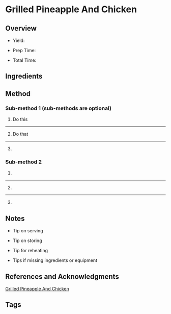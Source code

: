 # Grilled Pineapple And Chicken

## Overview

- Yield:

- Prep Time:

- Total Time:

## Ingredients



## Method

### Sub-method 1 (sub-methods are optional)

1. Do this
---
2. Do that
---
3.

### Sub-method 2

1.
---
2.
---
3.

## Notes

- Tip on serving

- Tip on storing

- Tip for reheating

- Tips if missing ingredients or equipment

## References and Acknowledgments

[Grilled Pineapple And Chicken](http://www.the-girl-who-ate-everything.com/2012/06/grilled-pineapple-and-chicken.html)

## Tags


